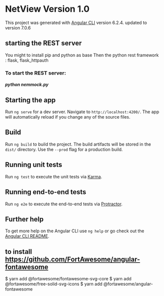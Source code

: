 # NetView Version 1.0

This project was generated with [Angular CLI](https://github.com/angular/angular-cli) version 6.2.4.
updated to version 7.0.6

## starting the REST server

You might to install pip and python as base 
Then the python rest framework : flask, flask_httpauth

### To start the REST server:
##### python nemmock.py

## Starting the app

Run `ng serve` for a dev server. Navigate to `http://localhost:4200/`. The app will automatically reload if you change any of the source files.

## Build

Run `ng build` to build the project. The build artifacts will be stored in the `dist/` directory. Use the `--prod` flag for a production build.

## Running unit tests

Run `ng test` to execute the unit tests via [Karma](https://karma-runner.github.io).

## Running end-to-end tests

Run `ng e2e` to execute the end-to-end tests via [Protractor](http://www.protractortest.org/).

## Further help

To get more help on the Angular CLI use `ng help` or go check out the [Angular CLI README](https://github.com/angular/angular-cli/blob/master/README.md).

## to install https://github.com/FortAwesome/angular-fontawesome

$ yarn add @fortawesome/fontawesome-svg-core
$ yarn add @fortawesome/free-solid-svg-icons
$ yarn add @fortawesome/angular-fontawesome
